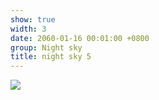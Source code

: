```yaml
---
show: true
width: 3
date: 2060-01-16 00:01:00 +0800
group: Night sky
title: night sky 5
---
```

<div>
<a href="/assets/images/photos/night sky/DSC07526.jpg" target="_blank">
    <img data-src="/assets/images/photos/night sky/DSC07526.jpg" class="lazy w-100 rounded-xl" src="{{ '/assets/images/empty_300x200.png' | relative_url }}">
</a>
</div>
